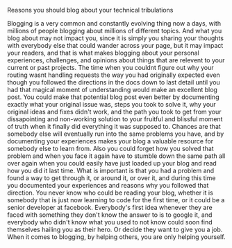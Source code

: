 Reasons you should blog about your technical tribulations

Blogging is a very common and constantly evolving thing now a days,
with millions of people blogging about millions of different topics.
And what you blog about may not impact you, since it is simply you
sharing your thoughts with everybody else that could wander across your page,
but it may impact your readers, and that is what makes blogging about
your personal experiences, challenges, and opinions about things that are
relevent to your current or past projects. The time when you couldnt figure out why
your routing wasnt handling requests the way you had originally expected even though you
followed the directions in the docs down to last detail until you had that magical moment
of understanding would make an excellent blog post. You could make that potential blog post
even better by documenting exactly what your original issue was, steps you took to solve it,
why your original ideas and fixes didn't work, and the path you took to get from your dissapointing
and non-working solution to your fruitful and blissful moment of truth when it finally did everything
it was supposed to. Chances are that somebody else will eventually run into the same problems you have,
and by documenting your experiences makes your blog a valuable resource for somebody else to learn from.
Also you could forget how you solved that problem and when you face it again have to stumble down the same
path all over again when you could easily have just loaded up your blog and read how you did it last time.
What is important is that you had a problem and found a way to get through it, or around it, or over it, 
and during this time you documented your experiences and reasons why you followed that direction.
You never know who could be reading your blog, whether it is somebody that is just now learning to code
for the first time, or it could be a senior developer at facebook. Everybody's first idea whenever
they are faced with something they don't know the answer to is to google it, and everybody who
didn't know what you used to not know could soon find themselves hailing you as their hero. Or
decide they want to give you a job. When it comes to blogging, by helping others, you are only
helping yourself.
